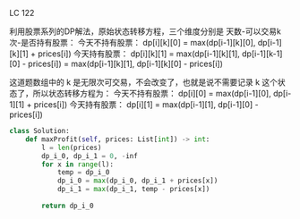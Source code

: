 LC 122

利用股票系列的DP解法，原始状态转移方程，三个维度分别是 天数-可以交易k次-是否持有股票：
今天不持有股票： dp[i][k][0] = max(dp[i-1][k][0], dp[i-1][k][1] + prices[i])
今天持有股票：   dp[i][k][1] = max(dp[i-1][k][1], dp[i-1][k-1][0] - prices[i])
            = max(dp[i-1][k][1], dp[i-1][k][0] - prices[i])

这道题数组中的 k 是无限次可交易，不会改变了，也就是说不需要记录 k 这个状态了，所以状态转移方程为：
今天不持有股票： dp[i][0] = max(dp[i-1][0], dp[i-1][1] + prices[i])
今天持有股票：   dp[i][1] = max(dp[i-1][1], dp[i-1][0] - prices[i])

```python
class Solution:
    def maxProfit(self, prices: List[int]) -> int:
        l = len(prices)
        dp_i_0, dp_i_1 = 0, -inf
        for x in range(l):
            temp = dp_i_0
            dp_i_0 = max(dp_i_0, dp_i_1 + prices[x])
            dp_i_1 = max(dp_i_1, temp - prices[x])
            
        return dp_i_0
```
